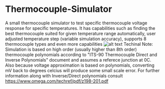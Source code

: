 # Thermocouple-Simulator
A small thermocouple simulator to test specific thermocouple voltage response for specific temperatures.
It has capabilities such as finding the best thermocouple suited for given temperature range automatically,
user adjusted temperature step (variable simulation accuracy), supports 8 thermocouple types and even more capabilities
![alt text](https://github.com/zaggret/Thermocouple-Simulator/blob/master/readme-image.PNG?raw=true)
Techinal Note: Simulation is based on high order (usually higher than 8th order) thermocouple polynomials according to "ITS-90 Thermocouple Direct and Inverse Polynomials" document and assumes a referece junction at 0C. Also because voltage approximation is based on polynomials, converting mV back to degrees celcius will produce some small scale error. For further information along with Inverse/Direct polynomials consult https://www.omega.com/techref/pdf/z198-201.pdf
